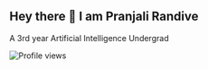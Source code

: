 ## Hey there 👋 I am Pranjali Randive
A 3rd year Artificial Intelligence Undergrad

![Profile views](https://visitor-badge.glitch.me/badge?page_id=PranjaliRandive.PranjaliRandive)


<!--
**PranjaliRandive/PranjaliRandive** is a ✨ _special_ ✨ repository because its `README.md` (this file) appears on your GitHub profile.

Here are some ideas to get you started:

- 🔭 I’m currently working on Open Source Contribution
- 🌱 I’m currently learning AI & ML, Web Development, Problem solving
- 👯 I’m looking to collaborate on ...
- 🤔 I’m looking for help with ...
- 💬 Ask me about ...
- 📫 How to reach me: ...
- 😄 Pronouns: She/her
- ⚡ Fun fact: ...
-->
